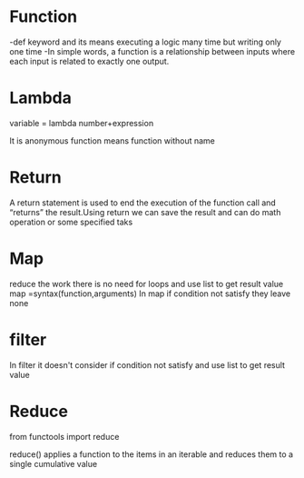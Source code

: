# Function 
-def keyword and its means executing a logic many time but writing only one time
 -In simple words, a function is a relationship between inputs where each input is related to exactly one output.
 # Lambda
 variable = lambda number+expression
 
 It is anonymous function means function without name
# Return
A return statement is used to end the execution of the function call and “returns” the result.Using return we can save the result and can do math operation or some specified taks
# Map
reduce the work there is no need for loops and use list to get result value
map =syntax(function,arguments)
In map if condition not satisfy they leave none
# filter
In filter it doesn't consider if condition not satisfy and use list to get result value
# Reduce
from functools import reduce

reduce() applies a function to the items in an iterable and reduces them to a single cumulative value
